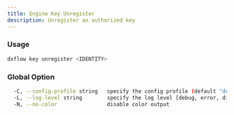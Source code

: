 ```yaml
---
title: Engine Key Unregister 
description: Unregister an authorized key
---
```


### Usage

```bash
dxflow key unregister <IDENTITY>
```

### Global Option

```bash
  -C, --config-profile string   specify the config profile (default "default")
  -L, --log-level string        specify the log level [debug, error, disabled] (default "disabled")
  -N, --no-color                disable color output
```

